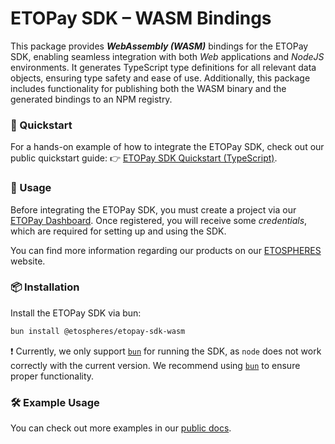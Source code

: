 # ETOPay SDK – WASM Bindings

This package provides ***WebAssembly (WASM)*** bindings for the ETOPay SDK, enabling seamless integration with both _Web_ applications and _NodeJS_ environments. It generates TypeScript type definitions for all relevant data objects, ensuring type safety and ease of use. Additionally, this package includes functionality for publishing both the WASM binary and the generated bindings to an NPM registry.

### 🚀 Quickstart

For a hands-on example of how to integrate the ETOPay SDK, check out our public quickstart guide:
👉 [ETOPay SDK Quickstart (TypeScript)](https://github.com/ETOSPHERES-Labs/etopay-sdk-quickstart-ts).

### 📖 Usage

Before integrating the ETOPay SDK, you must create a project via our [ETOPay Dashboard](https://etopayapp.etospheres.com). Once registered, you will receive some _credentials_, which are required for setting up and using the SDK.

You can find more information regarding our products on our [ETOSPHERES](https://etospheres.com/) website.

### 📦 Installation

Install the ETOPay SDK via bun:

```bash
bun install @etospheres/etopay-sdk-wasm
```
❗ Currently, we only support [`bun`](https://bun.sh/) for running the SDK, as `node` does not work correctly with the current version. We recommend using [`bun`](https://bun.sh/) to ensure proper functionality.

### 🛠️ Example Usage

You can check out more examples in our [public docs](https://docs.etospheres.com/SDK%20Examples/Examples/).
